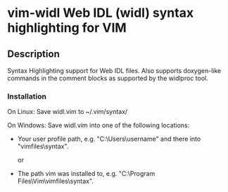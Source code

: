 # vim-widl Web IDL (widl) syntax highlighting for VIM

## Description
Syntax Highlighting support for Web IDL files. Also supports doxygen-like commands in the comment blocks as supported by the widlproc tool.
 
### Installation
On Linux: 
Save widl.vim to ~/.vim/syntax/ 

On Windows: 
Save widl.vim into one of the following locations: 

* Your user profile path, e.g. "C:\Users\username\" and there into "vimfiles\syntax\". 

  or 

* The path vim was installed to, e.g. "C:\Program Files\Vim\vimfiles\syntax\". 

